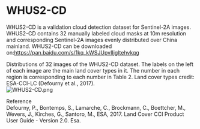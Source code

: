 # WHUS2-CD
WHUS2-CD is a validation cloud detection dataset for Sentinel-2A images.
WHUS2-CD contains 32 manually labeled cloud masks at 10m resolution and corresponding Sentinel-2A images evenly distributed over China mainland.
WHUS2-CD can be downloaded on:https://pan.baidu.com/s/1kq_kWSJUpvIIjgltehvkqg

Distributions of 32 images of the WHUS2-CD dataset. The labels on the left of each image are the main land cover types in it. The number in each region is corresponding to each number in Table 2. Land cover types credit: ESA-CCI-LC (Defourny et al., 2017).  
![WHUS2-CD.png](https://i.loli.net/2020/12/23/oFwetDZCIrVxcUL.png)

Reference  
Defourny, P., Bontemps, S., Lamarche, C., Brockmann, C., Boettcher, M., Wevers, J., Kirches, G., Santoro, M., ESA, 2017. Land Cover CCI Product User Guide - Version 2.0. Esa.

